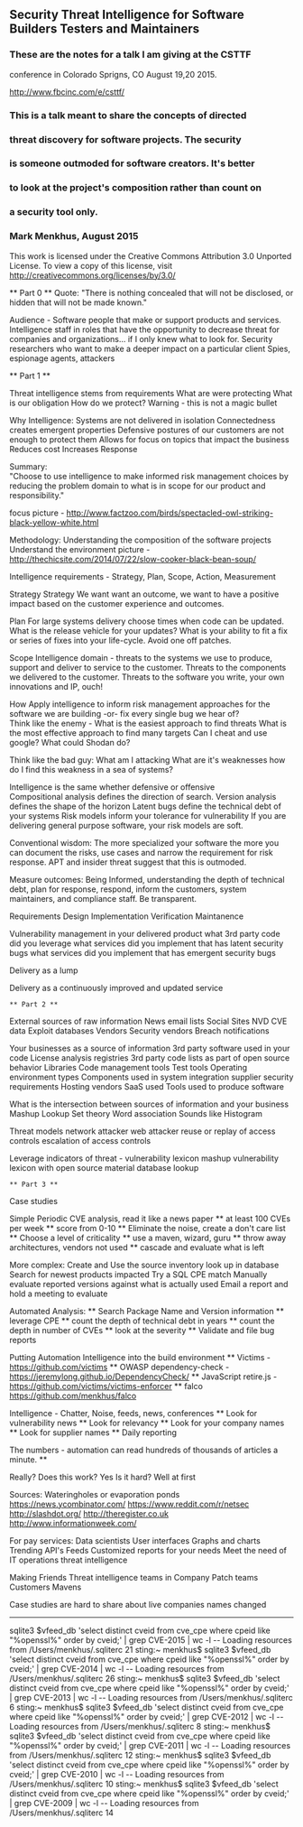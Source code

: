 ## Security Threat Intelligence for Software Builders Testers and Maintainers

### These are the notes for a talk I am giving at the CSTTF
conference in Colorado Sprigns, CO August 19,20 2015.

http://www.fbcinc.com/e/csttf/

### This is a talk meant to share the concepts of directed 
### threat discovery for software projects. The security
### is someone outmoded for software creators. It's better
### to look at the project's composition rather than count on
### a security tool only.
### Mark Menkhus, August 2015

This work is licensed under the Creative Commons Attribution 3.0 Unported License. To view a copy of this license, visit http://creativecommons.org/licenses/by/3.0/

   ** Part 0 ** 
Quote:
    "There is nothing concealed that will not be disclosed, or hidden that will not be made known."

Audience -
    Software people that make or support products and services.
    Intelligence staff in roles that have the opportunity to decrease threat for companies and organizations... if I only knew what to look for.
    Security researchers who want to make a deeper impact on a particular client
    Spies, espionage agents, attackers

   ** Part 1 **

Threat intelligence stems from requirements
    What are were protecting
    What is our obligation
    How do we protect?
    Warning - this is not a magic bullet

Why Intelligence:
Systems are not delivered in isolation
Connectedness creates emergent properties
Defensive postures of our customers are not enough to protect them
Allows for focus on topics that impact the business
Reduces cost
Increases Response

Summary:    
"Choose to use intelligence to make informed risk management choices by reducing the problem domain to what is in scope for our product and responsibility."

focus
picture - http://www.factzoo.com/birds/spectacled-owl-striking-black-yellow-white.html 

Methodology:
Understanding the composition of the software projects
Understand the environment
picture - http://thechicsite.com/2014/07/22/slow-cooker-black-bean-soup/ 
    
Intelligence
    requirements - Strategy, Plan, Scope, Action, Measurement 

Strategy
Strategy We want want an outcome, we want to have
a positive impact based on the customer experience and outcomes.

Plan
For large systems delivery choose times when code can be updated. What is the release vehicle for your updates? What is your ability to fit a fix or series of fixes into your life-cycle. Avoid one off patches.

Scope
Intelligence domain - threats to the systems we use to produce, support and deliver to service to the customer. Threats to the components we delivered to the customer.
Threats to the software you write, your own innovations and IP, ouch!

How
Apply intelligence to inform risk management approaches for the software we are building -or- fix every single bug we hear of?  
Think like the enemy -
What is the easiest approach to find threats
What is the most effective approach to find many targets
Can I cheat and use google?
What could Shodan do?

Think like the bad guy:
What am I attacking
What are it's weaknesses
how do I find this weakness in a sea of systems?

Intelligence is the same whether defensive or offensive        
Compositional analysis defines the direction of search. 
Version analysis defines the shape of the horizon
Latent bugs define the technical debt of your systems
Risk models inform your tolerance for vulnerability
If you are delivering general purpose software, your risk models are soft.

Conventional wisdom: 
The more specialized your software the more you can document the risks, use cases and narrow the
requirement for risk response.
APT and insider threat suggest that this is outmoded.

Measure outcomes:
Being Informed, understanding the depth of technical debt, plan for response, respond, inform the customers, system maintainers, and compliance staff. Be transparent.

Requirements
Design
Implementation
Verification
Maintanence

Vulnerability management in your delivered product
what 3rd party code did you leverage
what services did you implement that has latent security bugs
what services did you implement that has emergent 
security bugs

Delivery as a lump

Delivery as a continuously improved and updated service

    ** Part 2 **

External sources of raw information
News
email lists
Social Sites
NVD CVE data
Exploit databases
Vendors
Security vendors
Breach notifications

Your businesses as a source of information
3rd party software used in your code
License analysis registries
3rd party code lists as part of open source behavior
Libraries
Code management tools
Test tools
Operating environment types
Components used in system integration
    supplier security requirements
Hosting vendors
SaaS used
Tools used to produce software

What is the intersection between sources of information and your business
    Mashup
    Lookup
    Set theory
    Word association
    Sounds like
    Histogram

Threat models
network attacker
web attacker
reuse or replay of access controls
escalation of access controls

Leverage
indicators of threat - vulnerability lexicon
mashup vulnerability lexicon with open source material
database lookup

    ** Part 3 **

Case studies

Simple
Periodic CVE analysis, read it like a news paper
** at least 100 CVEs per week
** score from 0-10
** Eliminate the noise, create a don't care list
** Choose a level of criticality
** use a maven, wizard, guru
** throw away architectures, vendors not used
** cascade and evaluate what is left

More complex:
Create and Use the source inventory look up in database
Search for newest products impacted
Try a SQL CPE match
Manually evaluate reported versions against what is actually used
Email a report and hold a meeting to evaluate

Automated Analysis:
    ** Search Package Name and Version information 
    ** leverage CPE
    ** count the depth of technical debt in years
    ** count the depth in number of CVEs
    ** look at the severity
    ** Validate and file bug reports

Putting Automation Intelligence into the build environment
    ** Victims - https://github.com/victims
    ** OWASP dependency-check - https://jeremylong.github.io/DependencyCheck/
    ** JavaScript retire.js - https://github.com/victims/victims-enforcer
    ** falco https://github.com/menkhus/falco

Intelligence - Chatter, Noise, feeds, news, conferences
    ** Look for vulnerability news
    ** Look for relevancy
    ** Look for your company names
    ** Look for supplier names
    ** Daily reporting

The numbers - automation can read hundreds of thousands of articles a minute.
    ** 

Really? Does this work?
    Yes
Is it hard?
    Well at first

Sources:
    Wateringholes or evaporation ponds
    https://news.ycombinator.com/
    https://www.reddit.com/r/netsec
    http://slashdot.org/
    http://theregister.co.uk
    http://www.informationweek.com/

For pay services:
    Data scientists
    User interfaces
    Graphs and charts
    Trending
    API's
    Feeds
    Customized reports for your needs
    Meet the need of IT operations threat intelligence

Making Friends
    Threat intelligence teams in Company
    Patch teams
    Customers
    Mavens

Case studies are hard to share about live companies
    names changed

***********************************************************************
sqlite3 $vfeed_db 'select distinct cveid from cve_cpe where cpeid like "%openssl%" order by cveid;' | grep CVE-2015 | wc -l
-- Loading resources from /Users/menkhus/.sqliterc
      21
sting:~ menkhus$ sqlite3 $vfeed_db 'select distinct cveid from cve_cpe where cpeid like "%openssl%" order by cveid;' | grep CVE-2014 | wc -l
-- Loading resources from /Users/menkhus/.sqliterc
      26
sting:~ menkhus$ sqlite3 $vfeed_db 'select distinct cveid from cve_cpe where cpeid like "%openssl%" order by cveid;' | grep CVE-2013 | wc -l
-- Loading resources from /Users/menkhus/.sqliterc
       6
sting:~ menkhus$ sqlite3 $vfeed_db 'select distinct cveid from cve_cpe where cpeid like "%openssl%" order by cveid;' | grep CVE-2012 | wc -l
-- Loading resources from /Users/menkhus/.sqliterc
       8
sting:~ menkhus$ sqlite3 $vfeed_db 'select distinct cveid from cve_cpe where cpeid like "%openssl%" order by cveid;' | grep CVE-2011 | wc -l
-- Loading resources from /Users/menkhus/.sqliterc
      12
sting:~ menkhus$ sqlite3 $vfeed_db 'select distinct cveid from cve_cpe where cpeid like "%openssl%" order by cveid;' | grep CVE-2010 | wc -l
-- Loading resources from /Users/menkhus/.sqliterc
      10
sting:~ menkhus$ sqlite3 $vfeed_db 'select distinct cveid from cve_cpe where cpeid like "%openssl%" order by cveid;' | grep CVE-2009 | wc -l
-- Loading resources from /Users/menkhus/.sqliterc
      14
